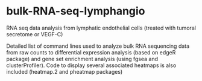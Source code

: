 # bulk-RNA-seq-lymphangio
RNA seq data analysis from lymphatic endothelial cells (treated with tumoral secretome or VEGF-C)

Detailed list of command lines used to analyze bulk RNA sequencing data from raw counts to differential expression analysis (based on edgeR package) and gene set enrichment analysis (using fgsea and clusterProfiler). Code to display several associated heatmaps is also included (heatmap.2 and pheatmap packages)
